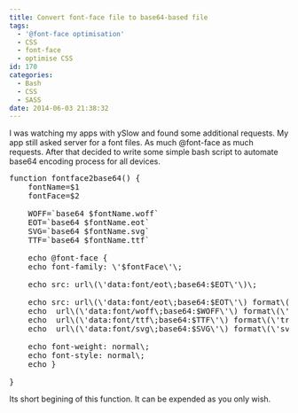 ```yaml
---
title: Convert font-face file to base64-based file
tags:
  - '@font-face optimisation'
  - CSS
  - font-face
  - optimise CSS
id: 170
categories:
  - Bash
  - CSS
  - SASS
date: 2014-06-03 21:38:32
---
```


I was watching my apps with ySlow and found some additional requests. My app still asked server for a font files. As much @font-face as much requests.
After that decided to write some simple bash script to automate base64 encoding process for all devices.

<pre class="lang:default decode:true " >function fontface2base64() {
    fontName=$1
    fontFace=$2   

    WOFF=`base64 $fontName.woff`
    EOT=`base64 $fontName.eot`
    SVG=`base64 $fontName.svg`
    TTF=`base64 $fontName.ttf`

    echo @font-face {
    echo font-family: \'$fontFace\'\;

    echo src: url\(\'data:font/eot\;base64:$EOT\'\)\;

	echo src: url\(\'data:font/eot\;base64:$EOT\'\) format\(\'embedded-opentype\'\),\n
	echo  url\(\'data:font/woff\;base64:$WOFF\'\) format\(\'woff\'\),\n
	echo  url\(\'data:font/ttf\;base64:$TTF\'\) format\(\'truetype\'\),\n
	echo  url\(\'data:font/svg\;base64:$SVG\'\) format\(\'svg\'\)\;

    echo font-weight: normal\;
	echo font-style: normal\;
    echo }    

}</pre> 

Its short begining of this function. It can be expended as you only wish.